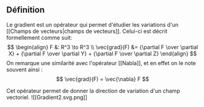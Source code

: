 ## Définition
Le gradient est un opérateur qui permet d'étudier les variations d'un [[Champs de vecteurs|champs de vecteurs]]. Celui-ci est décrit formellement comme suit:
$$
\begin{align}
F &: R^3 \to R^3 \\
\vec{grad}(F) &= 
{\partial F \over \partial X} + 
{\partial F \over \partial Y} + 
{\partial F \over \partial Z}
\end{align}
$$
On remarque une similarité avec l'opérateur [[Nabla]], et en effet on le note souvent ainsi :
$$
\vec{grad}(F) = \vec{\nabla} F 
$$

Cet opérateur permet de donner la direction de variation d'un champ vectoriel. 
![[Gradient2.svg.png]]
